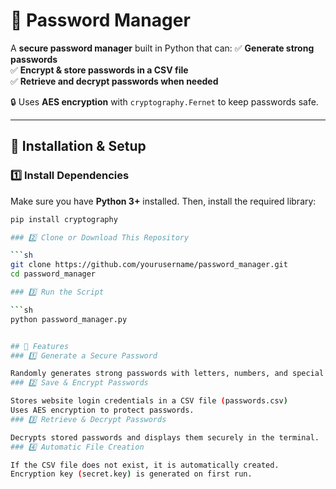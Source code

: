 # 🔐 Password Manager

A **secure password manager** built in Python that can:
✅ **Generate strong passwords**  
✅ **Encrypt & store passwords in a CSV file**  
✅ **Retrieve and decrypt passwords when needed**  

🔒 Uses **AES encryption** with `cryptography.Fernet` to keep passwords safe.  

---

## 🚀 Installation & Setup

### 1️⃣ Install Dependencies
Make sure you have **Python 3+** installed. Then, install the required library:

```sh
pip install cryptography

### 2️⃣ Clone or Download This Repository

```sh
git clone https://github.com/yourusername/password_manager.git
cd password_manager

### 3️⃣ Run the Script

```sh
python password_manager.py


## 🔑 Features
### 1️⃣ Generate a Secure Password

Randomly generates strong passwords with letters, numbers, and special characters.
### 2️⃣ Save & Encrypt Passwords

Stores website login credentials in a CSV file (passwords.csv)
Uses AES encryption to protect passwords.
### 3️⃣ Retrieve & Decrypt Passwords

Decrypts stored passwords and displays them securely in the terminal.
### 4️⃣ Automatic File Creation

If the CSV file does not exist, it is automatically created.
Encryption key (secret.key) is generated on first run.